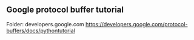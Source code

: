 
## Google protocol buffer tutorial
Folder: developers.google.com
https://developers.google.com/protocol-buffers/docs/pythontutorial

